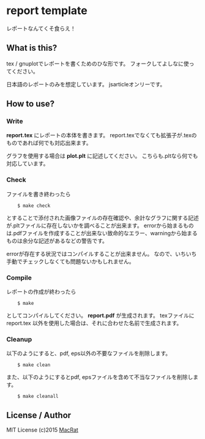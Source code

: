 report template
===============

レポートなんてくそ食らえ！

## What is this?
tex / gnuplotでレポートを書くためのひな形です。
フォークしてよしなに使ってください。

日本語のレポートのみを想定しています。
jsarticleオンリーです。

## How to use?
### Write
**report.tex** にレポートの本体を書きます。
report.texでなくても拡張子が.texのものであれば何でも対応出来ます。

グラフを使用する場合は **plot.plt** に記述してください。
こちらも.pltなら何でも対応しています。

### Check
ファイルを書き終わったら
```
	$ make check
```
とすることで添付された画像ファイルの存在確認や、余計なグラフに関する記述が.pltファイルに存在しないかを調べることが出来ます。
errorから始まるものは.pdfファイルを作成することが出来ない致命的なエラー、warningから始まるものは余分な記述があるなどの警告です。

errorが存在する状況ではコンパイルすることが出来ません。
なので、いちいち手動でチェックしなくても問題ないかもしれません。

### Compile
レポートの作成が終わったら
```
	$ make
```
としてコンパイルしてください。 **report.pdf** が生成されます。
texファイルに report.tex 以外を使用した場合は、それに合わせた名前で生成されます。

### Cleanup
以下のようにすると、pdf, eps以外の不要なファイルを削除します。
```
	$ make clean
```

また、以下のようにするとpdf, epsファイルを含めて不当なファイルを削除します。
```
	$ make cleanall
```

## License / Author
MIT License (c)2015 [MacRat](http://blanktar.jp/)
